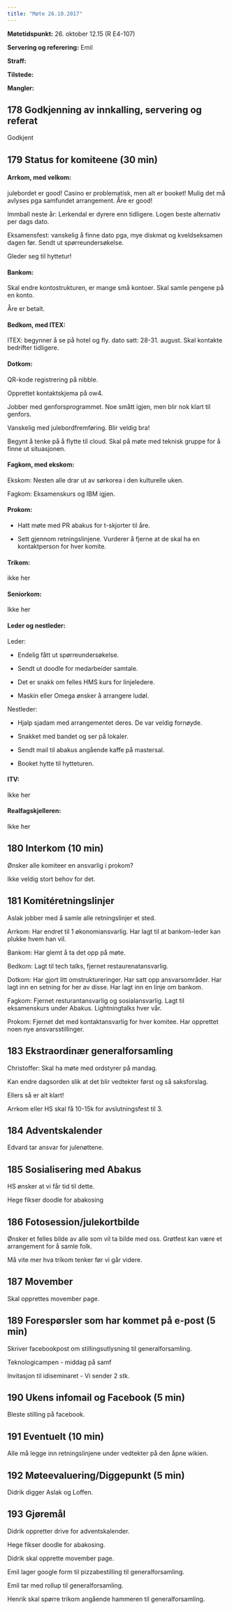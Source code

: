 ```yaml
---
title: "Møte 26.10.2017"
---
```


**Møtetidspunkt:** 26. oktober 12.15 (R E4-107)

**Servering og referering:** Emil

**Straff:**

**Tilstede:** 

**Mangler:**

## 178 Godkjenning av innkalling, servering og referat
Godkjent

## 179 Status for komiteene (30 min)

#### Arrkom, med velkom:
julebordet er good!
Casino er problematisk, men alt er booket! Mulig det må avlyses pga samfundet arrangement.
Åre er good!

Immball neste år: Lerkendal er dyrere enn tidligere.
Logen beste alternativ per dags dato.

Eksamensfest: vanskelig å finne dato pga, mye diskmat og kveldseksamen dagen før.
Sendt ut spørreundersøkelse.

Gleder seg til hyttetur!

#### Bankom:

Skal endre kontostrukturen, er mange små kontoer. Skal samle pengene på en konto.

Åre er betalt.

#### Bedkom, med ITEX:

ITEX: begynner å se på hotel og fly. dato satt: 28-31. august. Skal kontakte bedrifter tidligere.

#### Dotkom:

QR-kode registrering på nibble.

Opprettet kontaktskjema på ow4.

Jobber med genforsprogrammet. Noe smått igjen, men blir nok klart til genfors.

Vanskelig med julebordfremføring. Blir veldig bra!

Begynt å tenke på å flytte til cloud. Skal på møte med teknisk gruppe for å finne ut situasjonen.

#### Fagkom, med ekskom:

Ekskom: Nesten alle drar ut av sørkorea i den kulturelle uken.

Fagkom: Eksamenskurs og IBM igjen.


#### Prokom:

- Hatt møte med PR abakus for t-skjorter til åre.

- Sett gjennom retningslinjene. Vurderer å fjerne at de skal ha en kontaktperson for hver komite.


#### Trikom:

ikke her

#### Seniorkom:

Ikke her

#### Leder og nestleder:

Leder:

- Endelig fått ut spørreundersøkelse.

- Sendt ut doodle for medarbeider samtale.

- Det er snakk om felles HMS kurs for linjeledere.

- Maskin eller Omega ønsker å arrangere ludøl.

Nestleder:

- Hjalp sjadam med arrangementet deres. De var veldig fornøyde.

- Snakket med bandet og ser på lokaler.

- Sendt mail til abakus angående kaffe på mastersal.

- Booket hytte til hytteturen.

#### ITV:

Ikke her

#### Realfagskjelleren:

Ikke her

## 180 Interkom (10 min)

Ønsker alle komiteer en ansvarlig i prokom?

Ikke veldig stort behov for det.

## 181 Komitéretningslinjer

Aslak jobber med å samle alle retningslinjer et sted.

Arrkom: Har endret til 1 økonomiansvarlig. Har lagt til at bankom-leder kan plukke hvem han vil.

Bankom: Har glemt å ta det opp på møte.

Bedkom: Lagt til tech talks, fjernet restaurenatansvarlig.

Dotkom: Har gjort litt omstruktureringer. Har satt opp ansvarsområder. Har lagt inn en setning for her av disse. Har lagt inn en linje om bankom.

Fagkom: Fjernet resturantansvarlig og sosialansvarlig. Lagt til eksamenskurs under Abakus. Lightningtalks hver vår.

Prokom: Fjernet det med kontaktansvarlig for hver komitee. Har opprettet noen nye ansvarsstillinger.


## 183 Ekstraordinær generalforsamling

Christoffer: Skal ha møte med ordstyrer på mandag.

Kan endre dagsorden slik at det blir vedtekter først og så saksforslag.

Ellers så er alt klart!

Arrkom eller HS skal få 10-15k for avslutningsfest til 3.

## 184 Adventskalender

Edvard tar ansvar for julenøttene.

## 185 Sosialisering med Abakus

HS ønsker at vi får tid til dette.

Hege fikser doodle for abakosing

## 186 Fotosession/julekortbilde

Ønsker et felles bilde av alle som vil ta bilde med oss. Grøtfest kan være et arrangement for å samle folk.

Må vite mer hva trikom tenker før vi går videre.

## 187 Movember

Skal opprettes movember page.

## 189 Forespørsler som har kommet på e-post (5 min)

Skriver facebookpost om stillingsutlysning til generalforsamling.

Teknologicampen - middag på samf

Invitasjon til idiseminaret - Vi sender 2 stk.

## 190 Ukens infomail og Facebook (5 min)

Bleste stilling på facebook.

## 191 Eventuelt (10 min)

Alle må legge inn retningslinjene under vedtekter på den åpne wikien.

## 192 Møteevaluering/Diggepunkt (5 min)

Didrik digger Aslak og Loffen.

## 193 Gjøremål

Didrik oppretter drive for adventskalender.

Hege fikser doodle for abakosing.

Didrik skal opprette movember page.

Emil lager google form til pizzabestilling til generalforsamling.

Emil tar med rollup til generalforsamling.

Henrik skal spørre trikom angående hammeren til generalforsamling.